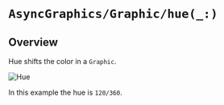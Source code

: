 # ``AsyncGraphics/Graphic/hue(_:)``

## Overview

Hue shifts the color in a ``Graphic``.

![Hue](http://async.graphics/Images/Effects/Color-Shift-Hue-120.png)

In this example the hue is `120/360`. 
